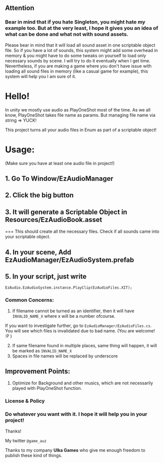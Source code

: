 ## Attention
### Bear in mind that if you hate Singleton, you might hate my example too. But at the very least, I hope it gives you an idea of  what can be done and what not with sound assets.
Please bear in mind that it will load all sound asset in one scriptable object file. So if you have a lot of sounds, this system might add some overhead in memory & you might have to do some tweaks on yourself to load only necessary sounds by scene. I will try to do it eventually when I get time. Nevertheless, if you are making a game where you don't have issue with loading all sound files in memory (like a casual game for example), this system will help you I am sure of it.

# Hello!
In unity we mostly use audio as PlayOneShot most of the time. As we all know, PlayOneShot takes file name as params. But managing file name via string => YUCK!

This project turns all your audio files in Enum as part of a scriptable object!

# Usage: 
(Make sure you have at least one audio file in project!)

## 1. Go To Window/EzAudioManager
## 2. Click the big button
## 3. It will generate a Scriptable Object in Resources/EzAudioBook.asset 
=== This should create all the necessary files. Check if all sounds came into your scriptable object.
## 4. In your scene, Add EzAudioManager/EzAudioSystem.prefab
## 5. In your script, just write

`EzAudio.EzAudioSystem.instance.PlayClip(EzAudioFiles.XIT);`


### Common Concerns:

1. If filename cannot be turned as an identifier, then it will have `INVALID_NAME_X` where x will be a number ofcourse. 

If you want to investigate further, go to `EzAudioManager/EzAudioFiles.cs`. You will see which files is invalidated due to bad name. 
(You are welcome! :P )

2. If same filename found in multiple places, same thing will happen, it will be marked as `INVALID_NAME_X`
3. Spaces in file names will be replaced by underscore

## Improvement Points:
1. Optimize for Background and other musics, which are not necessarily played with PlayOneShot function.


### License & Policy
### Do whatever you want with it. I hope it will help you in your project!

Thanks!

My twitter `@game_auz`

Thanks to my company **Ulka Games** who give me enough freedom to publish these kind of things.
